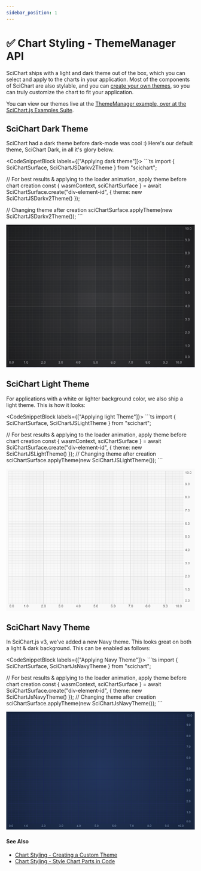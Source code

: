```yaml
---
sidebar_position: 1
---
```


# ✅ Chart Styling - ThemeManager API

SciChart ships with a light and dark theme out of the box, which you can select and apply to the charts in your application. Most of the components of SciChart are also stylable, and you can [create your own themes](/docs/2d-charts/styling-and-theming/creating-custom-theme), so you can truly customize the chart to fit your application.

You can view our themes live at the [ThemeManager example, over at the SciChart.js Examples Suite](https://demo.scichart.com/javascript-chart-themes).

SciChart Dark Theme
-------------------

SciChart had a dark theme before dark-mode was cool :) Here's our default theme, SciChart Dark, in all it's glory below.

<CodeSnippetBlock labels={["Applying dark theme"]}>
    ```ts
import { SciChartSurface, SciChartJSDarkv2Theme } from "scichart";

// For best results & applying to the loader animation, apply theme before chart creation
const { wasmContext, sciChartSurface } = await SciChartSurface.create("div-element-id", { theme: new SciChartJSDarkv2Theme() });

// Changing theme after creation
sciChartSurface.applyTheme(new SciChartJSDarkv2Theme());
    ```
</CodeSnippetBlock>

![](img/1.png)

SciChart Light Theme
--------------------

For applications with a white or lighter background color, we also ship a light theme. This is how it looks:

<CodeSnippetBlock labels={["Applying light Theme"]}>
    ```ts
import { SciChartSurface, SciChartJSLightTheme } from "scichart";

// For best results & applying to the loader animation, apply theme before chart creation
const { wasmContext, sciChartSurface } = await SciChartSurface.create("div-element-id", { theme: new SciChartJSLightTheme() });
// Changing theme after creation
 sciChartSurface.applyTheme(new SciChartJSLightTheme());
    ```
</CodeSnippetBlock>

![](img/2.png)

SciChart Navy Theme
-------------------

In SciChart.js v3, we've added a new Navy theme. This looks great on both a light & dark background. This can be enabled as follows:

<CodeSnippetBlock labels={["Applying Navy Theme"]}>
    ```ts
import { SciChartSurface, SciChartJsNavyTheme } from "scichart";

// For best results & applying to the loader animation, apply theme before chart creation
const { wasmContext, sciChartSurface } = await SciChartSurface.create("div-element-id", { theme: new SciChartJsNavyTheme() });
// Changing theme after creation
 sciChartSurface.applyTheme(new SciChartJsNavyTheme());
    ```
</CodeSnippetBlock>

![](img/3.png)

#### See Also

* [Chart Styling - Creating a Custom Theme](/docs/2d-charts/styling-and-theming/creating-custom-theme)
* [Chart Styling - Style Chart Parts in Code](/docs/2d-charts/styling-and-theming/style-chart-parts-in-code)
